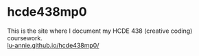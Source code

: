 # hcde438mp0

This is the site where I document my HCDE 438 (creative coding) coursework.
</br>
[lu-annie.github.io/hcde438mp0/](https://lu-annie.github.io/hcde438mp0/)
